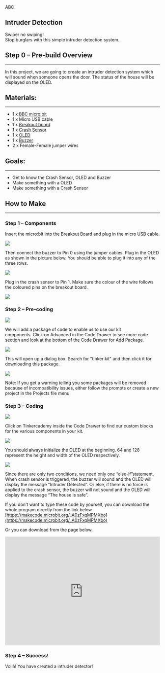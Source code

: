 ABC

## Intruder Detection  


Swiper no swiping!  
Stop burglars with this simple intruder detection system.  


## Step 0 – Pre-build Overview      
---

In this project, we are going to create an intruder detection system which will sound when someone opens the door. The status of the house will be displayed on the OLED.  

## Materials:    
---
- 1 x [BBC micro:bit](http://www.elecfreaks.com/estore/micro-bit-board.html)  
- 1 x Micro USB cable  
- 1 x [Breakout board](http://www.elecfreaks.com/estore/elecfreaks-micro-bit-breakout-board.html)  
- 1 x [Crash Sensor](https://www.elecfreaks.com/estore/octopus-crash-sensor-brick.html)  
- 1 x [OLED](https://www.elecfreaks.com/estore/iic-oled.html)  
- 1 x [Buzzer](https://www.elecfreaks.com/estore/octopus-passive-buzzer-brick-obpb01.html)  
- 2 x Female-Female jumper wires  


## Goals:    
---
- Get to know the Crash Sensor, OLED and Buzzer  
- Make something with a OLED  
- Make something with a Crash Sensor  


## How to Make    
---
### Step 1 – Components    
Insert the micro:bit into the Breakout Board and plug in the micro USB cable.  

![](https://i.imgur.com/cvJnbqE.jpg)  

Then connect the buzzer to Pin 0 using the jumper cables. Plug in the OLED as shown in the picture below. You should be able to plug it into any of the three rows.  

![](https://i.imgur.com/3benydL.jpg)  

Plug in the crash sensor to Pin 1. Make sure the colour of the wire follows the coloured pins on the breakout board.  

![](https://i.imgur.com/YvQkd81.jpg)  


### Step 2 – Pre-coding    

![](https://i.imgur.com/qPgEmnW.jpg)  

We will add a package of code to enable us to use our kit components. Click on Advanced in the Code Drawer to see more code section and look at the bottom of the Code Drawer for Add Package.  

![](https://i.imgur.com/IWhPZeP.png)  

This will open up a dialog box. Search for "tinker kit" and then click it for downloading this package.   

![](https://i.imgur.com/b0vriWO.png)  

Note: If you get a warning telling you some packages will be removed because of incompatibility issues, either follow the prompts or create a new project in the Projects file menu.  


### Step 3 – Coding    

![](https://i.imgur.com/OKjXb0c.jpg)  

Click on Tinkercademy inside the Code Drawer to find our custom blocks for the various components in your kit.  

![](https://i.imgur.com/UwHfSVv.jpg)  

You should always initialize the OLED at the beginning. 64 and 128 represent the height and width of the OLED respectively.  

![](https://i.imgur.com/GIhLCLU.jpg)  

Since there are only two conditions, we need only one “else-if”statement.  
When crash sensor is triggered, the buzzer will sound and the OLED will display the message “Intruder Detected”. Or else, if there is no force is applied to the crash sensor, the buzzer will not sound and the OLED will display the message “The house is safe”.  

If you don't want to type these code by yourself, you can download the whole program directly from the link below [https://makecode.microbit.org/_A0zFxqMPMXbo](https://makecode.microbit.org/_A0zFxqMPMXbo)

Or you can download from the page below.  

<div style="position:relative;height:0;padding-bottom:70%;overflow:hidden;"><iframe style="position:absolute;top:0;left:0;width:100%;height:100%;" src="https://makecode.microbit.org/#pub:_A0zFxqMPMXbo" frameborder="0" sandbox="allow-popups allow-forms allow-scripts allow-same-origin"></iframe></div>  


### Step 4 – Success!    
Voilà! You have created a intruder detector!  
